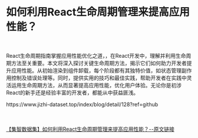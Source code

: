 <h1>如何利用React生命周期管理来提高应用性能？</h1><br /><p>React生命周期指南掌握应用性能优化之道，，在React开发中，理解并利用生命周期方法至关重要。本文将深入探讨关键生命周期方法，揭示它们如何助力开发者提升应用性能。从初始渲染到组件卸载，每个阶段都有其独特价值，如状态管理副作用控制及错误处理等。同时，提供实用的技巧和最佳实践，帮助开发者在实践中灵活运用生命周期方法，从而显著提高应用性能，优化用户体验。无论你是初涉React的新手还是经验丰富的开发者，都能从中获益匪浅。</p><p>https://www.jizhi-dataset.top/index/blog/detail/128?ref=github</p><br /><br /><a href="https://www.jizhi-dataset.top/index/blog/detail/128?ref=github" target="_blank">【集智数据集】如何利用React生命周期管理来提高应用性能？--原文链接</a>